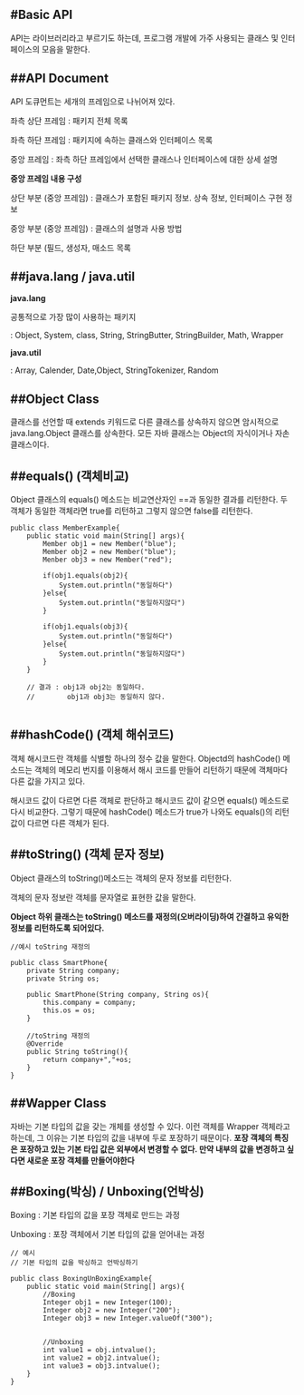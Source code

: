 #Basic API
---------------
API는 라이브러리라고 부르기도 하는데, 프로그램 개발에 가주 사용되는 클래스 및 인터페이스의 모음을 말한다. 

##API Document
--------------------

API 도큐먼트는 세개의 프레임으로 나뉘어져 있다. 

좌측 상단 프레임 : 패키지 전체 목록

좌측 하단 프레임 : 패키지에 속하는 클래스와 인터페이스 목록

중앙 프레임 : 좌측 하단 프레임에서 선택한 클래스나 인터페이스에 대한 상세 설명

**중앙 프레임 내용 구성**

상단 부분 (중앙 프레임) : 클래스가 포함된 패키지 정보. 상속 정보, 인터페이스 구현 정보

중앙 부분 (중앙 프레임) : 클래스의 설명과 사용 방법

하단 부분 (필드, 생성자, 매소드 목록

##java.lang / java.util
--------------------
**java.lang**

공통적으로 가장 많이 사용하는 패키지

: Object, System, class, String, StringButter, StringBuilder, Math, Wrapper


**java.util**

: Array, Calender, Date,Object, StringTokenizer, Random

##Object Class
-------------------

클래스를 선언할 때 extends 키워드로 다른 클래스를 상속하지 않으면 암시적으로 java.lang.Object 클래스를 상속한다. 모든 자바 클래스는 Object의 자식이거나 자손 클래스이다. 

##equals() (객체비교)
--------------------
Object 클래스의 equals() 메소드는 비교연산자인 ==과 동일한 결과를 리턴한다. 
두 객체가 동일한 객체라면 true를 리턴하고 그렇지 않으면 false를 리턴한다.


```
public class MemberExample{
	public static void main(String[] args){
		Member obj1 = new Member("blue");
		Member obj2 = new Member("blue");
		Menber obj3 = new Member("red");
		
		if(obj1.equals(obj2){
			System.out.println("동일하다")
		}else{
			System.out.println("동일하지않다")
		}
		
		if(obj1.equals(obj3){
			System.out.println("동일하다")
		}else{
			System.out.println("동일하지않다")
		}
	}
	
	// 결과 : obj1과 obj2는 동일하다.
	//		  obj1과 obj3는 동일하지 않다. 
	
```
	


	
##hashCode() (객체 해쉬코드)
-----------------

 객체 해시코드란 객체를 식별할 하나의 정수 값을 말한다. Objectd의 hashCode() 메소드는 객체의 메모리 번지를 이용해서 해시 코드를 만들어 리턴하기 때문에 객체마다 다른 값을 가지고 있다. 
 
해시코드 값이 다르면 다른 객체로 판단하고 해시코드 값이 같으면 equals() 메소드로 다시 비교한다. 그렇기 때문에 hashCode() 메소드가 true가 나와도 equals()의 리턴 값이 다르면 다른 객체가 된다. 



##toString() (객체 문자 정보)
-----------------------
Object 클래스의 toString()메소드는 객체의 문자 정보를 리턴한다. 

객체의 문자 정보란 객체를 문자열로 표현한 값을 말한다. 

**Object 하위 클래스는 toString() 메소드를 재정의(오버라이딩)하여 간결하고 유익한 정보를 리턴하도록 되어있다.**

```
//예시 toString 재정의

public class SmartPhone{
	private String company;
	private String os;
	
	public SmartPhone(String company, String os){
		this.company = company;
		this.os = os;
	}
	
	//toString 재정의
	@Override
	public String toString(){
		return company+","+os;
	}
}
```


##Wapper Class
----------

자바는 기본 타입의 값을 갖는 개체를 생성할 수 있다. 이런 객체를 Wrapper 객체라고 하는데, 그 이유는 기본 타입의 값을 내부에 두로 포장하기 때문이다. 
**포장 객체의 특징은 포장하고 있는 기본 타입 값은 외부에서 변경할 수 없다. 만약 내부의 값을 변경하고 싶다면 새로운 포장 객체를 만들어야한다**



##Boxing(박싱) / Unboxing(언박싱)
--------------
Boxing : 기본 타입의 값을 포장 객체로 만드는 과정

Unboxing : 포장 객체에서 기본 타입의 값을 얻어내는 과정

```
// 예시
// 기본 타입의 값을 박싱하고 언박싱하기

public class BoxingUnBoxingExample{
	public static void main(String[] args){
		//Boxing
		Integer obj1 = new Integer(100);
		Integer obj2 = new Integer("200");
		Integer obj3 = new Integer.valueOf("300");
		
		
		//Unboxing
		int value1 = obj.intvalue();
		int value2 = obj2.intvalue();
		int value3 = obj3.intvalue();
	}
}
```



		
			
